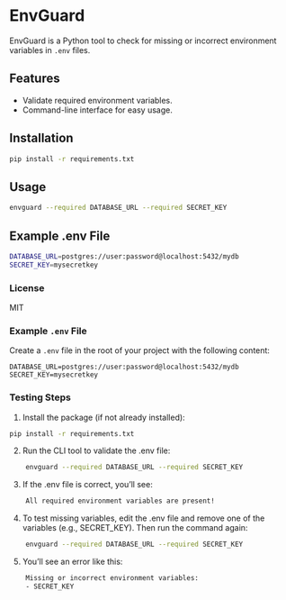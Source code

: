 # EnvGuard

EnvGuard is a Python tool to check for missing or incorrect environment variables in `.env` files.

## Features
- Validate required environment variables.
- Command-line interface for easy usage.

## Installation
```bash
pip install -r requirements.txt
```

## Usage
```bash
envguard --required DATABASE_URL --required SECRET_KEY
```

## Example .env File
```bash
DATABASE_URL=postgres://user:password@localhost:5432/mydb
SECRET_KEY=mysecretkey
```

### License
MIT


### Example `.env` File
Create a `.env` file in the root of your project with the following content:

```env
DATABASE_URL=postgres://user:password@localhost:5432/mydb
SECRET_KEY=mysecretkey
```

### Testing Steps

1. Install the package (if not already installed):
```bash
pip install -r requirements.txt
```

2. Run the CLI tool to validate the .env file:
```bash
    envguard --required DATABASE_URL --required SECRET_KEY
```

3. If the .env file is correct, you’ll see:
```bash
    All required environment variables are present!
```

4. To test missing variables, edit the .env file and remove one of the variables (e.g., SECRET_KEY). Then run the command again:
```bash
    envguard --required DATABASE_URL --required SECRET_KEY
```

5. You’ll see an error like this:
```bash
    Missing or incorrect environment variables:
    - SECRET_KEY
```